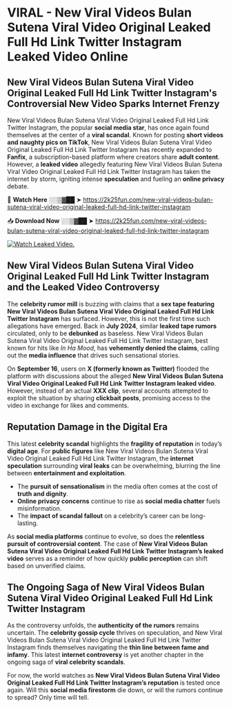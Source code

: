 # VIRAL - New Viral Videos Bulan Sutena Viral Video Original Leaked Full Hd Link Twitter Instagram Leaked Video Online

## **New Viral Videos Bulan Sutena Viral Video Original Leaked Full Hd Link Twitter Instagram's Controversial New Video Sparks Internet Frenzy**  

New Viral Videos Bulan Sutena Viral Video Original Leaked Full Hd Link Twitter Instagram, the popular **social media star**, has once again found themselves at the center of a **viral scandal**. Known for posting **short videos and naughty pics on TikTok**, New Viral Videos Bulan Sutena Viral Video Original Leaked Full Hd Link Twitter Instagram has recently expanded to **Fanfix**, a subscription-based platform where creators share **adult content**. However, a **leaked video** allegedly featuring New Viral Videos Bulan Sutena Viral Video Original Leaked Full Hd Link Twitter Instagram has taken the internet by storm, igniting intense **speculation** and fueling an **online privacy** debate.  

🔴 **Watch Here** ░░▒▓██ ➤ https://2k25fun.com/new-viral-videos-bulan-sutena-viral-video-original-leaked-full-hd-link-twitter-instagram  

📥 **Download Now** ░░▒▓██ ➤ https://2k25fun.com/new-viral-videos-bulan-sutena-viral-video-original-leaked-full-hd-link-twitter-instagram  

[![Watch Leaked Video.](https://miro.medium.com/v2/resize:fit:828/format:webp/1*cilzJN44JGOrTw9NJCrNHA.gif "Watch Leaked Video")](https://2k25fun.com/new-viral-videos-bulan-sutena-viral-video-original-leaked-full-hd-link-twitter-instagram)

## **New Viral Videos Bulan Sutena Viral Video Original Leaked Full Hd Link Twitter Instagram and the Leaked Video Controversy**  

The **celebrity rumor mill** is buzzing with claims that a **sex tape featuring New Viral Videos Bulan Sutena Viral Video Original Leaked Full Hd Link Twitter Instagram** has surfaced. However, this is not the first time such allegations have emerged. Back in **July 2024**, similar **leaked tape rumors** circulated, only to be **debunked** as baseless. New Viral Videos Bulan Sutena Viral Video Original Leaked Full Hd Link Twitter Instagram, best known for hits like *In Ha Mood*, has **vehemently denied the claims**, calling out the **media influence** that drives such sensational stories.  

On **September 16**, users on **X (formerly known as Twitter)** flooded the platform with discussions about the alleged **New Viral Videos Bulan Sutena Viral Video Original Leaked Full Hd Link Twitter Instagram leaked video**. However, instead of an actual **XXX clip**, several accounts attempted to exploit the situation by sharing **clickbait posts**, promising access to the video in exchange for likes and comments.  

## **Reputation Damage in the Digital Era**  

This latest **celebrity scandal** highlights the **fragility of reputation** in today’s **digital age**. For **public figures** like New Viral Videos Bulan Sutena Viral Video Original Leaked Full Hd Link Twitter Instagram, the **internet speculation** surrounding **viral leaks** can be overwhelming, blurring the line between **entertainment and exploitation**.  

- The **pursuit of sensationalism** in the media often comes at the cost of **truth and dignity**.  
- **Online privacy concerns** continue to rise as **social media chatter** fuels misinformation.  
- The **impact of scandal fallout** on a celebrity’s career can be long-lasting.  

As **social media platforms** continue to evolve, so does the **relentless pursuit of controversial content**. The case of **New Viral Videos Bulan Sutena Viral Video Original Leaked Full Hd Link Twitter Instagram’s leaked video** serves as a reminder of how quickly **public perception** can shift based on unverified claims.  

## **The Ongoing Saga of New Viral Videos Bulan Sutena Viral Video Original Leaked Full Hd Link Twitter Instagram**  

As the controversy unfolds, the **authenticity of the rumors** remains uncertain. The **celebrity gossip cycle** thrives on speculation, and New Viral Videos Bulan Sutena Viral Video Original Leaked Full Hd Link Twitter Instagram finds themselves navigating the **thin line between fame and infamy**. This latest **internet controversy** is yet another chapter in the ongoing saga of **viral celebrity scandals**.  

For now, the world watches as **New Viral Videos Bulan Sutena Viral Video Original Leaked Full Hd Link Twitter Instagram’s reputation** is tested once again. Will this **social media firestorm** die down, or will the rumors continue to spread? Only time will tell.